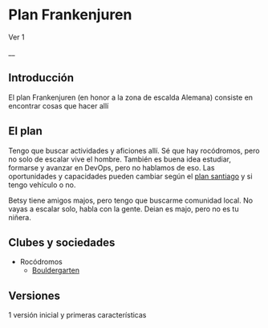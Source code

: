 # Plan Frankenjuren
Ver 1

__

## Introducción
El plan Frankenjuren (en honor a la zona de escalda Alemana) consiste en encontrar cosas que hacer allí

## El plan
Tengo que buscar actividades y aficiones allí. Sé que hay rocódromos, pero no solo de escalar vive el hombre. También es buena idea estudiar, formarse y avanzar en DevOps, pero no hablamos de eso. Las oportunidades y capacidades pueden cambiar según el [plan santiago](Santiago.md) y si tengo vehículo o no.

Betsy tiene amigos majos, pero tengo que buscarme comunidad local. No vayas a escalar solo, habla con la gente. Deian es majo, pero no es tu niñera.

## Clubes y sociedades
- Rocódromos
  - [Bouldergarten](https://bouldergarten.de/) 

## Versiones

1 versión inicial y primeras características